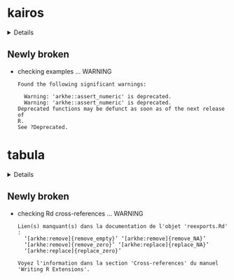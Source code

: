 # kairos

<details>

* Version: 1.1.0
* GitHub: https://github.com/tesselle/kairos
* Source code: https://github.com/cran/kairos
* Date/Publication: 2022-06-18 13:20:02 UTC
* Number of recursive dependencies: 103

Run `revdep_details(, "kairos")` for more info

</details>

## Newly broken

*   checking examples ... WARNING
    ```
    Found the following significant warnings:
    
      Warning: 'arkhe::assert_numeric' is deprecated.
      Warning: 'arkhe::assert_numeric' is deprecated.
    Deprecated functions may be defunct as soon as of the next release of
    R.
    See ?Deprecated.
    ```

# tabula

<details>

* Version: 1.8.0
* GitHub: https://github.com/tesselle/tabula
* Source code: https://github.com/cran/tabula
* Date/Publication: 2022-09-08 11:00:05 UTC
* Number of recursive dependencies: 104

Run `revdep_details(, "tabula")` for more info

</details>

## Newly broken

*   checking Rd cross-references ... WARNING
    ```
    Lien(s) manquant(s) dans la documentation de l'objet 'reexports.Rd' :
      ‘[arkhe:remove]{remove_empty}’ ‘[arkhe:remove]{remove_NA}’
      ‘[arkhe:remove]{remove_zero}’ ‘[arkhe:replace]{replace_NA}’
      ‘[arkhe:replace]{replace_zero}’
    
    Voyez l'information dans la section 'Cross-references' du manuel
    'Writing R Extensions'.
    ```

